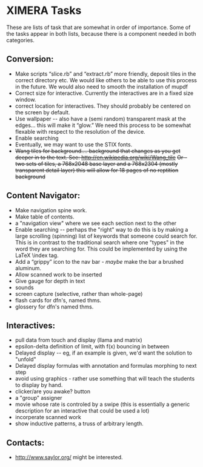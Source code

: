 XIMERA Tasks
============

These are lists of task that are somewhat in order of importance. Some of the tasks appear in both lists, because there is a component needed in both 
categories.

Conversion:
-----------
* Make scripts “slice.rb” and “extract.rb” more friendly, deposit tiles in the correct directory etc. We would like others to be able to use this process in the future. We would also need to smooth the installation of mupdf
* Correct size for interactive. Currently the interactives are in a fixed size window.
* correct location for interactives. They should probably be centered on the screen by default. 
* Use wallpaper -- also have a (semi random) transparent mask at the edges... this will make it “glow.” We need this process to be somewhat flexable with respect to the resolution of the device. 
* Enable searching
* Eventually, we may want to use the STIX fonts. 
* ~~Wang tiles for background.... background that changes as you get deeper in to the text. See: http://en.wikipedia.org/wiki/Wang_tile~~
  ~~Or - two sets of tiles, a 768x2048 base layer and a 768x2304 (mostly transparent detail layer) this will allow for 18 pages of no reptition background~~

Content Navigator:
------------------
* Make navigation spine work.
* Make table of contents.
* a "navigation view" where we see each section next to the other
* Enable searching -- perhaps the "right" way to do this is by making a large 
  scrolling (spinning) list of keywords that someone could search for. This is 
  in contrast to the traditional search where one "types" in the word they are 
  searching for. This could be implemented by using the LaTeX \index tag. 
* Add a “grippy” icon to the nav bar - *maybe* make the bar a brushed aluminum.
* Allow scanned work to be inserted
* Give gauge for depth in text
* sounds
* screen capture (selective, rather than whole-page)
* flash cards for dfn's, named thms.
* glossery for dfn's named thms.


Interactives:
-------------
* pull data from touch and display (llama and matrix)
* epsilon-delta definition of limit, with f(x) bouncing in between
* Delayed display -- eg, if an example is given, we'd want the solution to "unfold"
* Delayed display formulas with annotation and formulas morphing to next step
* avoid using graphics - rather use something that will teach the students to display by hand.
* clicker/are you awake? button
* a "group" assigner
* movie whose rate is controled by a swipe (this is essentially a generic description for an interactive that could be used a lot)
* incorperate scanned work
* show inductive patterns, a truss of arbitrary length.

Contacts:
---------
* http://www.saylor.org/ might be interested.
